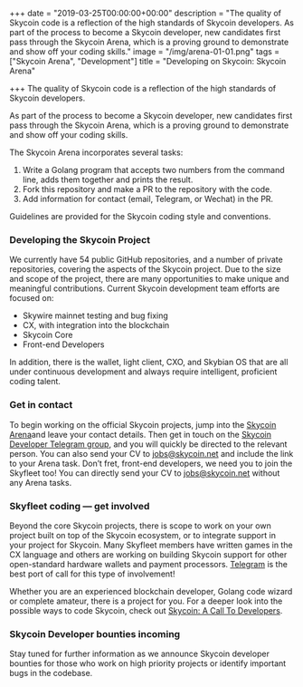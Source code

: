 +++
date = "2019-03-25T00:00:00+00:00"
description = "The quality of Skycoin code is a reflection of the high standards of Skycoin developers.  As part of the process to become a Skycoin developer, new candidates first pass through the Skycoin Arena, which is a proving ground to demonstrate and show off your coding skills."
image = "/img/arena-01-01.png"
tags = ["Skycoin Arena", "Development"]
title = "Developing on Skycoin: Skycoin Arena"

+++
The quality of Skycoin code is a reflection of the high standards of Skycoin developers.

As part of the process to become a Skycoin developer, new candidates first pass through the Skycoin Arena, which is a proving ground to demonstrate and show off your coding skills.

The Skycoin Arena incorporates several tasks:

1. Write a Golang program that accepts two numbers from the command line, adds them together and prints the result.
2. Fork this repository and make a PR to the repository with the code.
3. Add information for contact (email, Telegram, or Wechat) in the PR.

Guidelines are provided for the Skycoin coding style and conventions.

### **Developing the Skycoin Project**

We currently have 54 public GitHub repositories, and a number of private repositories, covering the aspects of the Skycoin project. Due to the size and scope of the project, there are many opportunities to make unique and meaningful contributions. Current Skycoin development team efforts are focused on:

* Skywire mainnet testing and bug fixing
* CX, with integration into the blockchain
* Skycoin Core
* Front-end Developers

In addition, there is the wallet, light client, CXO, and Skybian OS that are all under continuous development and always require intelligent, proficient coding talent.

### **Get in contact**

To begin working on the official Skycoin projects, jump into the [Skycoin Arena](https://github.com/skycoin/arena)and leave your contact details. Then get in touch on the [Skycoin Developer Telegram group](https://t.me/skycoindev), and you will quickly be directed to the relevant person. You can also send your CV to [jobs@skycoin.net](mailto:jobs@skycoin.net) and include the link to your Arena task. Don’t fret, front-end developers, we need you to join the Skyfleet too! You can directly send your CV to [jobs@skycoin.net](mailto:jobs@skycoin.net) without any Arena tasks.

### **Skyfleet coding — get involved**

Beyond the core Skycoin projects, there is scope to work on your own project built on top of the Skycoin ecosystem, or to integrate support in your project for Skycoin. Many Skyfleet members have written games in the CX language and others are working on building Skycoin support for other open-standard hardware wallets and payment processors. [Telegram](https://t.me/skycoindev) is the best port of call for this type of involvement!

Whether you are an experienced blockchain developer, Golang code wizard or complete amateur, there is a project for you. For a deeper look into the possible ways to code Skycoin, check out [Skycoin: A Call To Developers](https://medium.com/@Skycoinproject/skycoin-call-for-developers-509b2ddb8760).

### **Skycoin Developer bounties incoming**

Stay tuned for further information as we announce Skycoin developer bounties for those who work on high priority projects or identify important bugs in the codebase.
